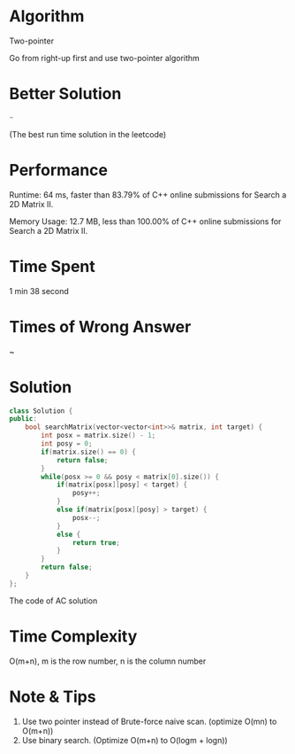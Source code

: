 # Algorithm

Two-pointer

Go from right-up first and use two-pointer algorithm

# Better Solution

```c++
~
```

(The best run time solution in the leetcode)

# Performance

Runtime: 64 ms, faster than 83.79% of C++ online submissions for Search a 2D Matrix II.

Memory Usage: 12.7 MB, less than 100.00% of C++ online submissions for Search a 2D Matrix II.

# Time Spent

1 min 38 second

# Times of Wrong Answer

~

# Solution

```c++
class Solution {
public:
    bool searchMatrix(vector<vector<int>>& matrix, int target) {
        int posx = matrix.size() - 1;
        int posy = 0;
        if(matrix.size() == 0) {
            return false;
        }
        while(posx >= 0 && posy < matrix[0].size()) {
            if(matrix[posx][posy] < target) {
                posy++;
            }
            else if(matrix[posx][posy] > target) {
                posx--;
            }
            else {
                return true;
            }
        }
        return false;
    }
};
```

The code of AC solution

# Time Complexity

O(m+n), m is the row number, n is the column number

# Note & Tips

1. Use two pointer instead of Brute-force naive scan. (optimize O(mn) to O(m+n))
2. Use binary search. (Optimize O(m+n) to O(logm + logn))